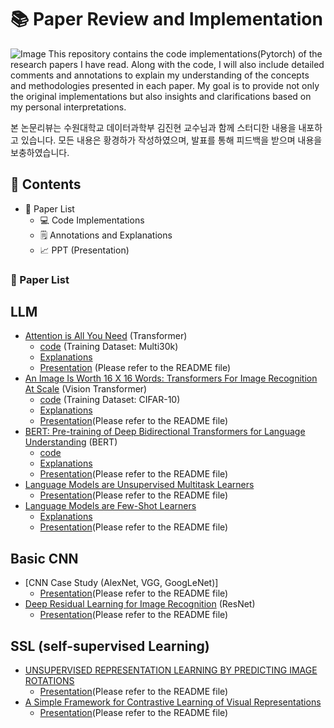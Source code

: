 # 📚 Paper Review and Implementation

![Image](https://github.com/user-attachments/assets/fff6081e-1eb1-4289-b7c3-c7e3c80311d9)
This repository contains the code implementations(Pytorch) of the research papers I have read. Along with the code, I will also include detailed comments and annotations to explain my understanding of the concepts and methodologies presented in each paper. My goal is to provide not only the original implementations but also insights and clarifications based on my personal interpretations.

본 논문리뷰는 수원대학교 데이터과학부 김진현 교수님과 함께 스터디한 내용을 내포하고 있습니다.
모든 내용은 황경하가 작성하였으며, 발표를 통해 피드백을 받으며 내용을 보충하였습니다.

## 📝 Contents  
- 📖 Paper List  
  - 💻 Code Implementations
  - 🗒️ Annotations and Explanations
  - 📈 PPT (Presentation)

### 📖 Paper List

## LLM
- [Attention is All You Need](http://arxiv.org/abs/1706.03762) (Transformer)
  - [code](https://github.com/kyeongha-git/Study/tree/main/Transformer) (Training Dataset: Multi30k)
  - [Explanations](https://kyeongha-blog.tistory.com/entry/Transformer-Attention-Is-All-You-Need)
  - [Presentation](https://github.com/kyeongha-git/Study/tree/main/Transformer) (Please refer to the README file)
- [An Image Is Worth 16 X 16 Words: Transformers For Image Recognition At Scale](http://arxiv.org/abs/2010.11929) (Vision Transformer)
  - [code](https://github.com/kyeongha-git/Study/tree/main/ViT) (Training Dataset: CIFAR-10)
  - [Explanations](https://kyeongha-blog.tistory.com/entry/Vision-Transformer-AN-IMAGE-IS-WORTH-16X16-WORDS-TRANSFORMERS-FOR-IMAGE-RECOGNITION-AT-SCALE)
  - [Presentation](https://github.com/kyeongha-git/Study/tree/main/ViT)(Please refer to the README file)
- [BERT: Pre-training of Deep Bidirectional Transformers for Language Understanding](https://arxiv.org/abs/1810.04805) (BERT)
  - [code](https://github.com/kyeongha-git/Study/tree/main/BERT-pytorch)
  - [Explanations](https://kyeongha-blog.tistory.com/entry/LLM-BERT-Pre-training-of-Deep-Bidirectional-Transformers-for-Language-Understanding-%EB%85%BC%EB%AC%B8-%EB%A6%AC%EB%B7%B0-%EA%B8%B0%EC%B4%88%EB%B6%80%ED%84%B0-%EA%BC%BC%EA%BC%BC%ED%9E%88)
  - [Presentation](https://github.com/kyeongha-git/Study/tree/main/BERT-pytorch)(Please refer to the README file)
- [Language Models are Unsupervised Multitask Learners](https://cdn.openai.com/better-language-models/language_models_are_unsupervised_multitask_learners.pdf)
  - [Presentation](https://github.com/kyeongha-git/Study/tree/main/GPT-2)(Please refer to the README file)
- [Language Models are Few-Shot Learners](https://papers.nips.cc/paper_files/paper/2020/file/1457c0d6bfcb4967418bfb8ac142f64a-Paper.pdf)
  - [Explanations](https://kyeongha-blog.tistory.com/entry/GPT-3-Language-Models-are-Few-Shot-Learners-%EB%85%BC%EB%AC%B8-%EB%A6%AC%EB%B7%B0-%EA%B8%B0%EC%B4%88%EB%B6%80%ED%84%B0-%EA%BC%BC%EA%BC%BC%ED%9E%88)
  - [Presentation](https://github.com/kyeongha-git/Study/tree/main/GPT-3)(Please refer to the README file)


## Basic CNN
- [CNN Case Study (AlexNet, VGG, GoogLeNet)]
  - [Presentation](https://github.com/kyeongha-git/Study/tree/main/CNN%20(AlexNet%2CVGG%2CGoogLeNet))(Please refer to the README file)
- [Deep Residual Learning for Image Recognition](https://arxiv.org/abs/1512.03385) (ResNet)
  - [Presentation](https://github.com/kyeongha-git/Study/tree/main/ResNet)(Please refer to the README file)

## SSL (self-supervised Learning)
- [UNSUPERVISED REPRESENTATION LEARNING BY PREDICTING IMAGE ROTATIONS](http://arxiv.org/abs/1803.07728)
  - [Presentation](https://github.com/kyeongha-git/Study/tree/main/RotNet)(Please refer to the README file)
- [A Simple Framework for Contrastive Learning of Visual Representations](http://arxiv.org/abs/2002.05709)
  - [Presentation](https://github.com/kyeongha-git/Study/tree/main/SimCLR)(Please refer to the README file)